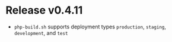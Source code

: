 # Release v0.4.11

- `php-build.sh` supports deployment types `production`, `staging`, `development`, and `test`

